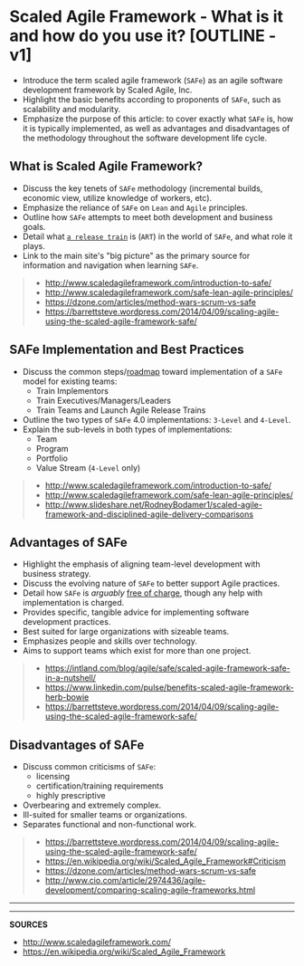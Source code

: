# Scaled Agile Framework - What is it and how do you use it? [OUTLINE - v1]

- Introduce the term scaled agile framework (`SAFe`) as an agile software development framework by Scaled Agile, Inc.
- Highlight the basic benefits according to proponents of `SAFe`, such as scalability and modularity.
- Emphasize the purpose of this article: to cover exactly what `SAFe` is, how it is typically implemented, as well as advantages and disadvantages of the methodology throughout the software development life cycle.

## What is Scaled Agile Framework?

- Discuss the key tenets of `SAFe` methodology (incremental builds, economic view, utilize knowledge of workers, etc).
- Emphasize the reliance of `SAFe` on `Lean` and `Agile` principles.
- Outline how `SAFe` attempts to meet both development and business goals.
- Detail what [`a release train`](http://www.scaledagileframework.com/agile-release-train/) is (`ART`) in the world of `SAFe`, and what role it plays.
- Link to the main site's "big picture" as the primary source for information and navigation when learning `SAFe`.

> - http://www.scaledagileframework.com/introduction-to-safe/
> - http://www.scaledagileframework.com/safe-lean-agile-principles/
> - https://dzone.com/articles/method-wars-scrum-vs-safe
> - https://barrettsteve.wordpress.com/2014/04/09/scaling-agile-using-the-scaled-agile-framework-safe/

## SAFe Implementation and Best Practices

- Discuss the common steps/[roadmap](http://www.scaledagileframework.com/implementation-roadmap-2/) toward implementation of a `SAFe` model for existing teams:
  - Train Implementors
  - Train Executives/Managers/Leaders
  - Train Teams and Launch Agile Release Trains
- Outline the two types of `SAFe` 4.0 implementations: `3-Level` and `4-Level`.
- Explain the sub-levels in both types of implementations:
  - Team
  - Program
  - Portfolio
  - Value Stream (`4-Level` only)

> - http://www.scaledagileframework.com/introduction-to-safe/
> - http://www.scaledagileframework.com/safe-lean-agile-principles/
> - http://www.slideshare.net/RodneyBodamer1/scaled-agile-framework-and-disciplined-agile-delivery-comparisons

## Advantages of SAFe

- Highlight the emphasis of aligning team-level development with business strategy.
- Discuss the evolving nature of `SAFe` to better support Agile practices.
- Detail how `SAFe` is _arguably_ [free of charge](http://www.scaledagileframework.com/usage-and-permissions/), though any help with implementation is charged.
- Provides specific, tangible advice for implementing software development practices.
- Best suited for large organizations with sizeable teams.
- Emphasizes people and skills over technology.
- Aims to support teams which exist for more than one project.

> - https://intland.com/blog/agile/safe/scaled-agile-framework-safe-in-a-nutshell/
> - https://www.linkedin.com/pulse/benefits-scaled-agile-framework-herb-bowie
> - https://barrettsteve.wordpress.com/2014/04/09/scaling-agile-using-the-scaled-agile-framework-safe/

## Disadvantages of SAFe

- Discuss common criticisms of `SAFe`:
  - licensing
  - certification/training requirements
  - highly prescriptive
- Overbearing and extremely complex.
- Ill-suited for smaller teams or organizations.
- Separates functional and non-functional work.

> - https://barrettsteve.wordpress.com/2014/04/09/scaling-agile-using-the-scaled-agile-framework-safe/
> - https://en.wikipedia.org/wiki/Scaled_Agile_Framework#Criticism
> - https://dzone.com/articles/method-wars-scrum-vs-safe
> - http://www.cio.com/article/2974436/agile-development/comparing-scaling-agile-frameworks.html

---

---

**SOURCES**

- http://www.scaledagileframework.com/
- https://en.wikipedia.org/wiki/Scaled_Agile_Framework

